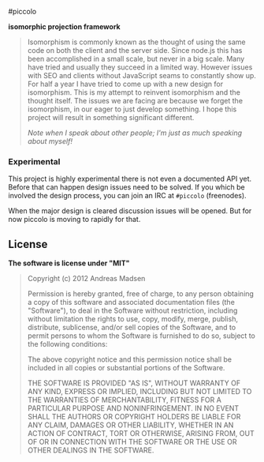 #piccolo

**isomorphic projection framework**

> Isomorphism is commonly known as the thought of using the same code on both
> the client and the server side. Since node.js this has been accomplished in
> a small scale, but never in a big scale. Many have tried and usually they
> succeed in a limited way. However issues with SEO and clients without
> JavaScript seams to constantly show up. For half a year I have tried to come
> up with a new design for isomorphism. This is my attempt to reinvent
> isomorphism and the thought itself. The issues we are facing are because we
> forget the isomorphism, in our eager to just develop something. I hope this
> project will result in something significant different.
>
> _Note when I speak about other people; I'm just as much speaking about myself!_

### Experimental

This project is highly experimental there is not even a documented API yet. Before
that can happen design issues need to be solved. If you which be involved the
design process, you can join an IRC at `#piccolo` (freenodes).

When the major design is cleared discussion issues will be opened. But for now
piccolo is moving to rapidly for that.

## License

**The software is license under "MIT"**

> Copyright (c) 2012 Andreas Madsen
>
> Permission is hereby granted, free of charge, to any person obtaining a copy
> of this software and associated documentation files (the "Software"), to deal
> in the Software without restriction, including without limitation the rights
> to use, copy, modify, merge, publish, distribute, sublicense, and/or sell
> copies of the Software, and to permit persons to whom the Software is
> furnished to do so, subject to the following conditions:
>
> The above copyright notice and this permission notice shall be included in
> all copies or substantial portions of the Software.
>
> THE SOFTWARE IS PROVIDED "AS IS", WITHOUT WARRANTY OF ANY KIND, EXPRESS OR
> IMPLIED, INCLUDING BUT NOT LIMITED TO THE WARRANTIES OF MERCHANTABILITY,
> FITNESS FOR A PARTICULAR PURPOSE AND NONINFRINGEMENT. IN NO EVENT SHALL THE
> AUTHORS OR COPYRIGHT HOLDERS BE LIABLE FOR ANY CLAIM, DAMAGES OR OTHER
> LIABILITY, WHETHER IN AN ACTION OF CONTRACT, TORT OR OTHERWISE, ARISING FROM,
> OUT OF OR IN CONNECTION WITH THE SOFTWARE OR THE USE OR OTHER DEALINGS IN
> THE SOFTWARE.
